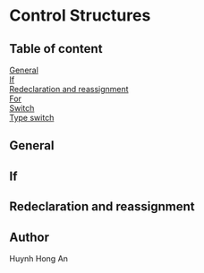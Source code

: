 # Control Structures

## Table of content

[General](#general)\
[If](#if)\
[Redeclaration and reassignment](#redeclaration-and-reassignment)\
[For](#for)\
[Switch](#switch)\
[Type switch](#type-switch)

## General

## If


## Redeclaration and reassignment


## Author
Huynh Hong An